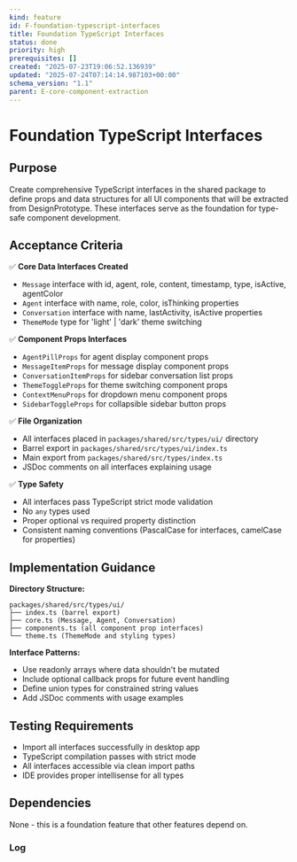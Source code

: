 ```yaml
---
kind: feature
id: F-foundation-typescript-interfaces
title: Foundation TypeScript Interfaces
status: done
priority: high
prerequisites: []
created: "2025-07-23T19:06:52.136939"
updated: "2025-07-24T07:14:14.987103+00:00"
schema_version: "1.1"
parent: E-core-component-extraction
---
```


# Foundation TypeScript Interfaces

## Purpose

Create comprehensive TypeScript interfaces in the shared package to define props and data structures for all UI components that will be extracted from DesignPrototype. These interfaces serve as the foundation for type-safe component development.

## Acceptance Criteria

✅ **Core Data Interfaces Created**

- `Message` interface with id, agent, role, content, timestamp, type, isActive, agentColor
- `Agent` interface with name, role, color, isThinking properties
- `Conversation` interface with name, lastActivity, isActive properties
- `ThemeMode` type for 'light' | 'dark' theme switching

✅ **Component Props Interfaces**

- `AgentPillProps` for agent display component props
- `MessageItemProps` for message display component props
- `ConversationItemProps` for sidebar conversation list props
- `ThemeToggleProps` for theme switching component props
- `ContextMenuProps` for dropdown menu component props
- `SidebarToggleProps` for collapsible sidebar button props

✅ **File Organization**

- All interfaces placed in `packages/shared/src/types/ui/` directory
- Barrel export in `packages/shared/src/types/ui/index.ts`
- Main export from `packages/shared/src/types/index.ts`
- JSDoc comments on all interfaces explaining usage

✅ **Type Safety**

- All interfaces pass TypeScript strict mode validation
- No `any` types used
- Proper optional vs required property distinction
- Consistent naming conventions (PascalCase for interfaces, camelCase for properties)

## Implementation Guidance

**Directory Structure:**

```
packages/shared/src/types/ui/
├── index.ts (barrel export)
├── core.ts (Message, Agent, Conversation)
├── components.ts (all component prop interfaces)
└── theme.ts (ThemeMode and styling types)
```

**Interface Patterns:**

- Use readonly arrays where data shouldn't be mutated
- Include optional callback props for future event handling
- Define union types for constrained string values
- Add JSDoc comments with usage examples

## Testing Requirements

- Import all interfaces successfully in desktop app
- TypeScript compilation passes with strict mode
- All interfaces accessible via clean import paths
- IDE provides proper intellisense for all types

## Dependencies

None - this is a foundation feature that other features depend on.

### Log

